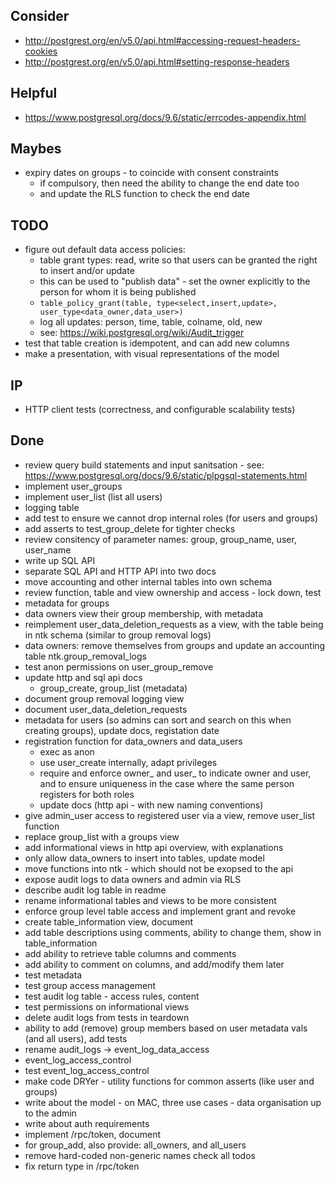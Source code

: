 
## Consider
- http://postgrest.org/en/v5.0/api.html#accessing-request-headers-cookies
- http://postgrest.org/en/v5.0/api.html#setting-response-headers

## Helpful
- https://www.postgresql.org/docs/9.6/static/errcodes-appendix.html

## Maybes
- expiry dates on groups - to coincide with consent constraints
    - if compulsory, then need the ability to change the end date too
    - and update the RLS function to check the end date

## TODO
- figure out default data access policies:
    - table grant types: read, write so that users can be granted the right to insert and/or update
    - this can be used to "publish data" - set the owner explicitly to the person for whom it is being published
    - `table_policy_grant(table, type<select,insert,update>, user_type<data_owner,data_user>)`
    - log all updates: person, time, table, colname, old, new
    - see: https://wiki.postgresql.org/wiki/Audit_trigger
- test that table creation is idempotent, and can add new columns
- make a presentation, with visual representations of the model

## IP
- HTTP client tests (correctness, and configurable scalability tests)

## Done
- review query build statements and input sanitsation - see: https://www.postgresql.org/docs/9.6/static/plpgsql-statements.html
- implement user_groups
- implement user_list (list all users)
- logging table
- add test to ensure we cannot drop internal roles (for users and groups)
- add asserts to test_group_delete for tighter checks
- review consitency of parameter names: group, group_name, user, user_name
- write up SQL API
- separate SQL API and HTTP API into two docs
- move accounting and other internal tables into own schema
- review function, table and view ownership and access - lock down, test
- metadata for groups
- data owners view their group membership, with metadata
- reimplement user_data_deletion_requests as a view, with the table being in ntk schema (similar to group removal logs)
- data owners: remove themselves from groups and update an accounting table ntk.group_removal_logs
- test anon permissions on user_group_remove
- update http and sql api docs
    - group_create, group_list (metadata)
- document group removal logging view
- document user_data_deletion_requests
- metadata for users (so admins can sort and search on this when creating groups), update docs, registation date
- registration function for data_owners and data_users
    - exec as anon
    - use user_create internally, adapt privileges
    - require and enforce owner_ and user_ to indicate owner and user, and to ensure uniqueness in the case where the same person registers for both roles
    - update docs (http api - with new naming conventions)
- give admin_user access to registered user via a view, remove user_list function
- replace group_list with a groups view
- add informational views in http api overview, with explanations
- only allow data_owners to insert into tables, update model
- move functions into ntk - which should not be exopsed to the api
- expose audit logs to data owners and admin via RLS
- describe audit log table in readme
- rename informational tables and views to be more consistent
- enforce group level table access and implement grant and revoke
- create table_information view, document
- add table descriptions using comments, ability to change them, show in table_information
- add ability to retrieve table columns and comments
- add ability to comment on columns, and add/modify them later
- test metadata
- test group access management
- test audit log table - access rules, content
- test permissions on informational views
- delete audit logs from tests in teardown
- ability to add (remove) group members based on user metadata vals (and all users), add tests
- rename audit_logs -> event_log_data_access
- event_log_access_control
- test event_log_access_control
- make code DRYer - utility functions for common asserts (like user and groups)
- write about the model - on MAC, three use cases - data organisation up to the admin
- write about auth requirements
- implement /rpc/token, document
- for group_add, also provide: all_owners, and all_users
- remove hard-coded non-generic names check all todos
- fix return type in /rpc/token
